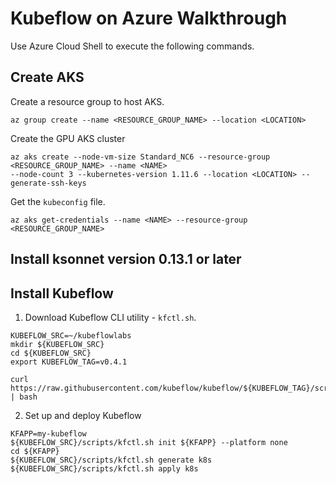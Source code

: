 # Kubeflow on Azure Walkthrough

Use Azure Cloud Shell to execute the following commands.

## Create AKS 
Create a resource group to host AKS.
```
az group create --name <RESOURCE_GROUP_NAME> --location <LOCATION>
```

Create the GPU AKS cluster
```
az aks create --node-vm-size Standard_NC6 --resource-group <RESOURCE_GROUP_NAME> --name <NAME> 
--node-count 3 --kubernetes-version 1.11.6 --location <LOCATION> --generate-ssh-keys
```
Get the `kubeconfig` file.
```
az aks get-credentials --name <NAME> --resource-group <RESOURCE_GROUP_NAME>
```

## Install ksonnet version 0.13.1 or later

## Install Kubeflow
1. Download Kubeflow CLI utility - `kfctl.sh`.
```
KUBEFLOW_SRC=~/kubeflowlabs
mkdir ${KUBEFLOW_SRC}
cd ${KUBEFLOW_SRC}
export KUBEFLOW_TAG=v0.4.1

curl https://raw.githubusercontent.com/kubeflow/kubeflow/${KUBEFLOW_TAG}/scripts/download.sh | bash
```

2. Set up and deploy Kubeflow
```
KFAPP=my-kubeflow
${KUBEFLOW_SRC}/scripts/kfctl.sh init ${KFAPP} --platform none
cd ${KFAPP}
${KUBEFLOW_SRC}/scripts/kfctl.sh generate k8s
${KUBEFLOW_SRC}/scripts/kfctl.sh apply k8s
```




